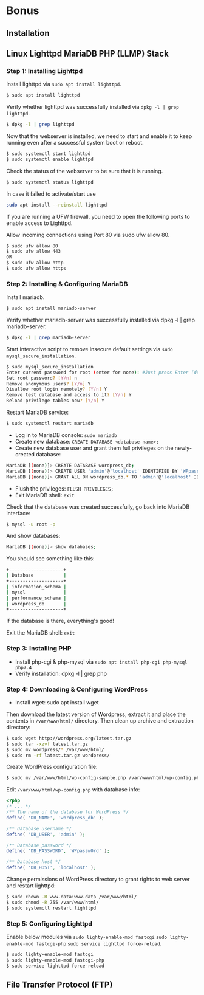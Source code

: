 # Bonus

## Installation

## Linux Lighttpd MariaDB PHP (LLMP) Stack

### Step 1: Installing Lighttpd

Install lighttpd via `sudo apt install lighttpd`.
```bash
$ sudo apt install lighttpd
```

Verify whether lighttpd was successfully installed via `dpkg -l | grep lighttpd`.
```bash
$ dpkg -l | grep lighttpd
```

Now that the webserver is installed, we need to start and enable it to keep running even after a successful system boot or reboot.

```bash
$ sudo systemctl start lighttpd
$ sudo systemctl enable lighttpd
```

Check the status of the webserver to be sure that it is running.

```bash
$ sudo systemctl status lighttpd
```

In case it failed to activate/start use
```bash
sudo apt install --reinstall lighttpd
```

If you are running a UFW firewall, you need to open the following ports to enable access to Lighttpd.

Allow incoming connections using Port 80 via sudo ufw allow 80.
```bash
$ sudo ufw allow 80
$ sudo ufw allow 443
OR
$ sudo ufw allow http
$ sudo ufw allow https
```

### Step 2: Installing & Configuring MariaDB

Install mariadb.

```bash
$ sudo apt install mariadb-server
```

Verify whether mariadb-server was successfully installed via dpkg -l | grep mariadb-server.

```bash
$ dpkg -l | grep mariadb-server
```

Start interactive script to remove insecure default settings via `sudo mysql_secure_installation`.

```bash
$ sudo mysql_secure_installation
Enter current password for root (enter for none): #Just press Enter (do not confuse database root with system root)
Set root password? [Y/n] n
Remove anonymous users? [Y/n] Y
Disallow root login remotely? [Y/n] Y
Remove test database and access to it? [Y/n] Y
Reload privilege tables now? [Y/n] Y
```

Restart MariaDB service:
```bash
$ sudo systemctl restart mariadb
```

- Log in to MariaDB console: `sudo mariadb`
- Create new database: `CREATE DATABASE <database-name>;`
- Create new database user and grant them full privileges on the newly-created database:
```bash
MariaDB [(none)]> CREATE DATABASE wordpress_db;
MariaDB [(none)]> CREATE USER 'admin'@'localhost' IDENTIFIED BY 'WPpassw0rd';
MariaDB [(none)]> GRANT ALL ON wordpress_db.* TO 'admin'@'localhost' IDENTIFIED BY 'WPpassw0rd' WITH GRANT OPTION;
```
- Flush the privileges: `FLUSH PRIVILEGES;`
- Exit MariaDB shell: `exit`

Check that the database was created successfully, go back into MariaDB interface:

```bash
$ mysql -u root -p
```

And show databases:
```bash
MariaDB [(none)]> show databases;
```

You should see something like this:
```bash
+--------------------+
| Database           |
+--------------------+
| information_schema |
| mysql              |
| performance_schema |
| wordpress_db       |
+--------------------+
```
If the database is there, everything's good!

Exit the MariaDB shell: `exit`

### Step 3: Installing PHP

- Install php-cgi & php-mysql via `sudo apt install php-cgi php-mysql php7.4`
- Verify installation: dpkg -l | grep php

### Step 4: Downloading & Configuring WordPress

- Install wget: sudo apt install wget

Then download the latest version of Wordpress, extract it and place the contents in `/var/www/html/` directory. Then clean up archive and extraction directory:
```bash
$ sudo wget http://wordpress.org/latest.tar.gz
$ sudo tar -xzvf latest.tar.gz
$ sudo mv wordpress/* /var/www/html/
$ sudo rm -rf latest.tar.gz wordpress/
```

Create WordPress configuration file:

```bash
$ sudo mv /var/www/html/wp-config-sample.php /var/www/html/wp-config.php
```

Edit `/var/www/html/wp-config.php` with database info:

```php 
<?php
/* ... */
/** The name of the database for WordPress */
define( 'DB_NAME', 'wordpress_db' );

/** Database username */
define( 'DB_USER', 'admin' );

/** Database password */
define( 'DB_PASSWORD', 'WPpassw0rd' );

/** Database host */
define( 'DB_HOST', 'localhost' );
```

Change permissions of WordPress directory to grant rights to web server and restart lighttpd:
```bash
$ sudo chown -R www-data:www-data /var/www/html/
$ sudo chmod -R 755 /var/www/html/
$ sudo systemctl restart lighttpd
```

### Step 5: Configuring Lighttpd

Enable below modules via `sudo lighty-enable-mod fastcgi` `sudo lighty-enable-mod fastcgi-php` `sudo service lighttpd force-reload`.

```bash
$ sudo lighty-enable-mod fastcgi
$ sudo lighty-enable-mod fastcgi-php
$ sudo service lighttpd force-reload
```

## File Transfer Protocol (FTP)


